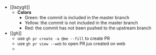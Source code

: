 - [[lazygit]]
	- **Colors**
		- Green: the commit is included in the master branch
		- Yellow: the commit is not included in the master branch
		- Red: the commit has not been pushed to the upstream branch
- [[gh]]
	- use `gh pr create -a @me --fill` to create PR
	- use `gh pr view --web` to open PR jus created on web
	-